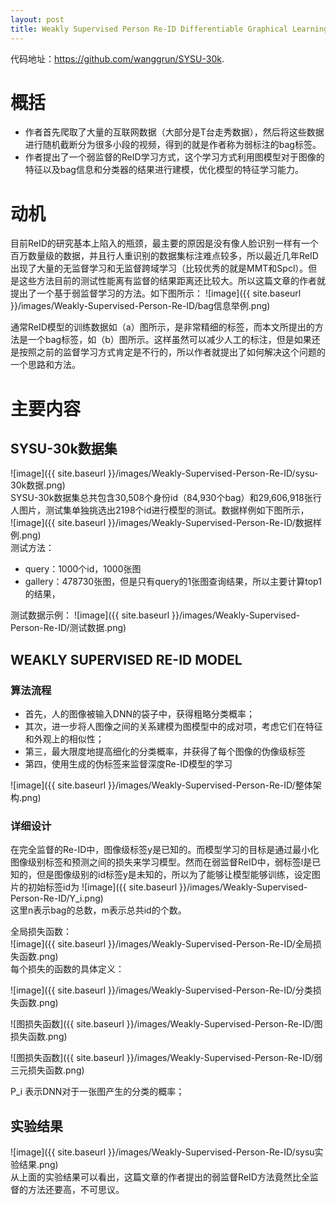 ```yaml
---
layout: post
title: Weakly Supervised Person Re-ID Differentiable Graphical Learning and A New Benchmark 
---
```


代码地址：https://github.com/wanggrun/SYSU-30k.

# 概括
- 作者首先爬取了大量的互联网数据（大部分是T台走秀数据），然后将这些数据进行随机截断分为很多小段的视频，得到的就是作者称为弱标注的bag标签。
- 作者提出了一个弱监督的ReID学习方式，这个学习方式利用图模型对于图像的特征以及bag信息和分类器的结果进行建模，优化模型的特征学习能力。

# 动机
目前ReID的研究基本上陷入的瓶颈，最主要的原因是没有像人脸识别一样有一个百万数量级的数据，并且行人重识别的数据集标注难点较多，所以最近几年ReID出现了大量的无监督学习和无监督跨域学习（比较优秀的就是MMT和Spcl）。但是这些方法目前的测试性能离有监督的结果距离还比较大。所以这篇文章的作者就提出了一个基于弱监督学习的方法。如下图所示：
![image]({{ site.baseurl }}/images/Weakly-Supervised-Person-Re-ID/bag信息举例.png)  

通常ReID模型的训练数据如（a）图所示，是非常精细的标签，而本文所提出的方法是一个bag标签，如（b）图所示。这样虽然可以减少人工的标注，但是如果还是按照之前的监督学习方式肯定是不行的，所以作者就提出了如何解决这个问题的一个思路和方法。

# 主要内容
## SYSU-30k数据集
![image]({{ site.baseurl }}/images/Weakly-Supervised-Person-Re-ID/sysu-30k数据.png)  
SYSU-30k数据集总共包含30,508个身份id（84,930个bag）和29,606,918张行人图片，测试集单独挑选出2198个id进行模型的测试。数据样例如下图所示，  
![image]({{ site.baseurl }}/images/Weakly-Supervised-Person-Re-ID/数据样例.png)  
测试方法：
- query：1000个id，1000张图
- gallery：478730张图，但是只有query的1张图查询结果，所以主要计算top1的结果，

测试数据示例： 
![image]({{ site.baseurl }}/images/Weakly-Supervised-Person-Re-ID/测试数据.png)  

## WEAKLY SUPERVISED RE-ID MODEL
### 算法流程
- 首先，人的图像被输入DNN的袋子中，获得粗略分类概率；
- 其次，进一步将人图像之间的关系建模为图模型中的成对项，考虑它们在特征和外观上的相似性；
- 第三，最大限度地提高细化的分类概率，并获得了每个图像的伪像级标签
- 第四，使用生成的伪标签来监督深度Re-ID模型的学习

![image]({{ site.baseurl }}/images/Weakly-Supervised-Person-Re-ID/整体架构.png)   

### 详细设计
在完全监督的Re-ID中，图像级标签y是已知的。而模型学习的目标是通过最小化图像级别标签和预测之间的损失来学习模型。然而在弱监督ReID中，弱标签l是已知的，但是图像级别的id标签y是未知的，所以为了能够让模型能够训练，设定图片的初始标签id为
![image]({{ site.baseurl }}/images/Weakly-Supervised-Person-Re-ID/Y_i.png)  
这里n表示bag的总数，m表示总共id的个数。  

全局损失函数：  
![image]({{ site.baseurl }}/images/Weakly-Supervised-Person-Re-ID/全局损失函数.png)  
每个损失的函数的具体定义：  

![image]({{ site.baseurl }}/images/Weakly-Supervised-Person-Re-ID/分类损失函数.png)

![图损失函数]({{ site.baseurl }}/images/Weakly-Supervised-Person-Re-ID/图损失函数.png)

![图损失函数]({{ site.baseurl }}/images/Weakly-Supervised-Person-Re-ID/弱三元损失函数.png)

P_i 表示DNN对于一张图产生的分类的概率；  


## 实验结果

![image]({{ site.baseurl }}/images/Weakly-Supervised-Person-Re-ID/sysu实验结果.png)  
从上面的实验结果可以看出，这篇文章的作者提出的弱监督ReID方法竟然比全监督的方法还要高，不可思议。
